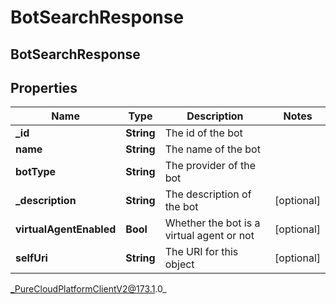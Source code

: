 # BotSearchResponse

## BotSearchResponse

## Properties

|Name | Type | Description | Notes|
|------------ | ------------- | ------------- | -------------|
| **_id** | **String** | The id of the bot | |
| **name** | **String** | The name of the bot | |
| **botType** | **String** | The provider of the bot | |
| **_description** | **String** | The description of the bot | [optional] |
| **virtualAgentEnabled** | **Bool** | Whether the bot is a virtual agent or not | [optional] |
| **selfUri** | **String** | The URI for this object | [optional] |



_PureCloudPlatformClientV2@173.1.0_
